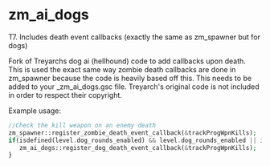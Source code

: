 # zm_ai_dogs
 T7. Includes death event callbacks (exactly the same as zm_spawner but for dogs)

 Fork of Treyarchs dog ai (hellhound) code to add callbacks upon death. This is used the exact same way zombie death callbacks are done in zm_spawner because the code is heavily based off this. This needs to be added to your _zm_ai_dogs.gsc file. Treyarch's original code is not included in order to respect their copyright.

 Example usage:
 ```php
 //Check the kill weapon on an enemy death
 zm_spawner::register_zombie_death_event_callback(&trackProgWpnKills);
 if(isdefined(level.dog_rounds_enabled) && level.dog_rounds_enabled || isdefined(level.dogs_enabled) && level.dogs_enabled){
 	zm_ai_dogs::register_dog_death_event_callback(&trackProgWpnKills);
 }
 ```
